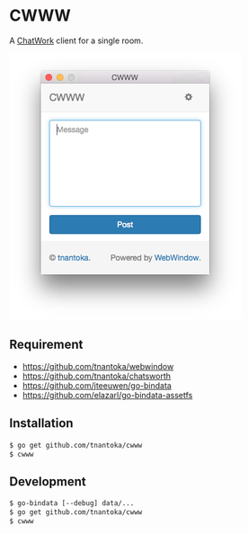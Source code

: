 # CWWW

A [ChatWork](https://www.chatwork.com/) client for a single room.

![](screenshot.png)

## Requirement

- https://github.com/tnantoka/webwindow
- https://github.com/tnantoka/chatsworth
- https://github.com/jteeuwen/go-bindata
- https://github.com/elazarl/go-bindata-assetfs

## Installation

```
$ go get github.com/tnantoka/cwww
$ cwww
```

## Development

```
$ go-bindata [--debug] data/...
$ go get github.com/tnantoka/cwww
$ cwww
```
